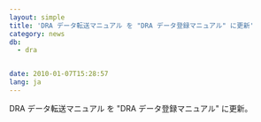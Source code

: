 ```yaml
---
layout: simple
title: 'DRA データ転送マニュアル を "DRA データ登録マニュアル" に更新'
category: news
db:
  - dra


date: 2010-01-07T15:28:57
lang: ja
---
```


DRA データ転送マニュアル を "DRA データ登録マニュアル" に更新。
